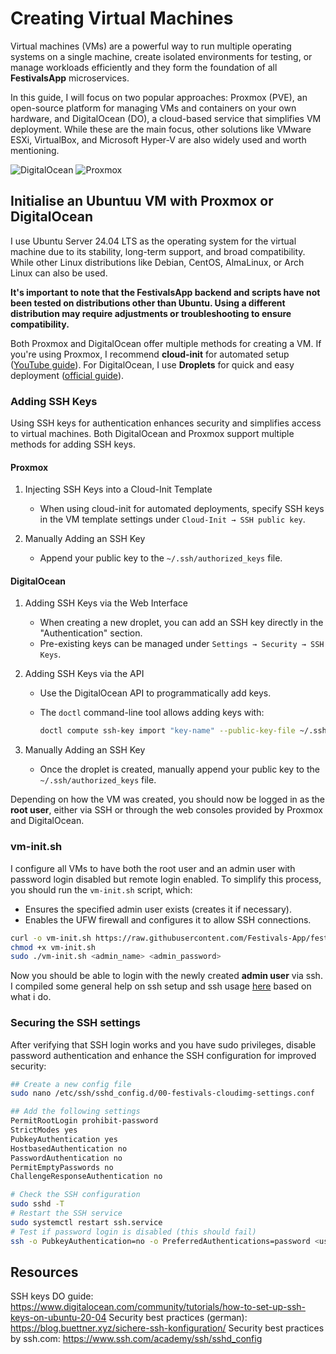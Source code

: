 # Creating Virtual Machines

Virtual machines (VMs) are a powerful way to run multiple operating systems on a single machine, create isolated environments for testing, or manage workloads efficiently and they form the foundation of all **FestivalsApp** microservices.

In this guide, I will focus on two popular approaches: Proxmox (PVE), an open-source platform for managing VMs and containers on your own hardware, and DigitalOcean (DO), a cloud-based service that simplifies VM deployment. While these are the main focus, other solutions like VMware ESXi, VirtualBox, and Microsoft Hyper-V are also widely used and worth mentioning.

![DigitalOcean](https://img.shields.io/badge/DigitalOcean-%230167ff.svg?style=for-the-badge&logo=digitalOcean&logoColor=white)
![Proxmox](https://img.shields.io/badge/proxmox-proxmox?style=for-the-badge&logo=proxmox&logoColor=%23E57000&labelColor=%232b2a33&color=%232b2a33)

## Initialise an Ubuntuu VM with Proxmox or DigitalOcean

I use Ubuntu Server 24.04 LTS as the operating system for the virtual machine due to its stability, long-term support, and broad compatibility. While other Linux distributions like Debian, CentOS, AlmaLinux, or Arch Linux can also be used.

**It's important to note that the FestivalsApp backend and scripts have not been tested on distributions other than Ubuntu. Using a different distribution may require adjustments or troubleshooting to ensure compatibility.**

Both Proxmox and DigitalOcean offer multiple methods for creating a VM. If you're using Proxmox, I recommend **cloud-init** for automated setup ([YouTube guide](https://www.youtube.com/watch?v=ke6MYhI8qDE)). For DigitalOcean, I use **Droplets** for quick and easy deployment ([official guide](https://docs.digitalocean.com/products/droplets/how-to/create/)).

### Adding SSH Keys

Using SSH keys for authentication enhances security and simplifies access to virtual machines. Both DigitalOcean and Proxmox support multiple methods for adding SSH keys.

#### Proxmox

1. Injecting SSH Keys into a Cloud-Init Template
   - When using cloud-init for automated deployments, specify SSH keys in the VM template settings under `Cloud-Init → SSH public key`.

2. Manually Adding an SSH Key
   - Append your public key to the `~/.ssh/authorized_keys` file.

#### DigitalOcean

1. Adding SSH Keys via the Web Interface
   - When creating a new droplet, you can add an SSH key directly in the "Authentication" section.
   - Pre-existing keys can be managed under `Settings → Security → SSH Keys`.  

2. Adding SSH Keys via the API  
   - Use the DigitalOcean API to programmatically add keys.  
   - The `doctl` command-line tool allows adding keys with:

     ```bash
     doctl compute ssh-key import "key-name" --public-key-file ~/.ssh/id_rsa.pub
     ```  

3. Manually Adding an SSH Key
   - Once the droplet is created, manually append your public key to the `~/.ssh/authorized_keys` file.

Depending on how the VM was created, you should now be logged in as the **root user**, either via SSH or through the web consoles provided by Proxmox and DigitalOcean.  

### vm-init.sh

I configure all VMs to have both the root user and an admin user with password login disabled but remote login enabled. To simplify this process, you should run the `vm-init.sh` script, which:

- Ensures the specified admin user exists (creates it if necessary).
- Enables the UFW firewall and configures it to allow SSH connections.

```bash
curl -o vm-init.sh https://raw.githubusercontent.com/Festivals-App/festivals-documentation/main/deployment/vm-deployment/vm-init.sh
chmod +x vm-init.sh
sudo ./vm-init.sh <admin_name> <admin_password>
```

Now you should be able to login with the newly created **admin user** via ssh. I compiled some general help on ssh setup and ssh usage [here](./ssh-setup.md) based on what i do.

### Securing the SSH settings

After verifying that SSH login works and you have sudo privileges, disable password authentication and enhance the SSH configuration for improved security:

```bash
## Create a new config file
sudo nano /etc/ssh/sshd_config.d/00-festivals-cloudimg-settings.conf

## Add the following settings
PermitRootLogin prohibit-password
StrictModes yes
PubkeyAuthentication yes
HostbasedAuthentication no
PasswordAuthentication no
PermitEmptyPasswords no
ChallengeResponseAuthentication no

# Check the SSH configuration
sudo sshd -T
# Restart the SSH service
sudo systemctl restart ssh.service
# Test if password login is disabled (this should fail)
ssh -o PubkeyAuthentication=no -o PreferredAuthentications=password <username>@<IP address or hostname>
```

## Resources

SSH keys DO guide: <https://www.digitalocean.com/community/tutorials/how-to-set-up-ssh-keys-on-ubuntu-20-04>
Security best practices (german): <https://blog.buettner.xyz/sichere-ssh-konfiguration/>
Security best practices by ssh.com: <https://www.ssh.com/academy/ssh/sshd_config>

